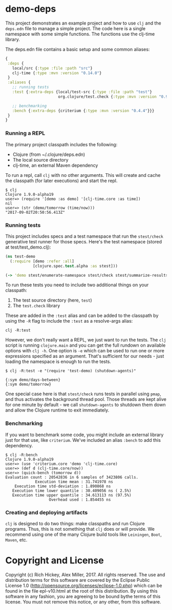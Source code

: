 demo-deps
========================================

This project demonstrates an example project and how to use `clj` and the `deps.edn` file
to manage a simple project. The code here is a single namespace with some simple functions.
The functions use the clj-time library.

The deps.edn file contains a basic setup and some common aliases:

```clojure
{
 :deps {
   local/src {:type :file :path "src"}
   clj-time {:type :mvn :version "0.14.0"}
 }
 :aliases {
   ;; running tests
   :test {:extra-deps {local/test-src {:type :file :path "test"}
                       org.clojure/test.check {:type :mvn :version "0.9.0"}}}

   ;; benchmarking
   :bench {:extra-deps {criterium {:type :mvn :version "0.4.4"}}}
 }
}
```

### Running a REPL

The primary project classpath includes the following:

* Clojure (from ~/.clojure/deps.edn)
* The local source directory
* clj-time, an external Maven dependency

To run a repl, call `clj` with no other arguments. This will create and cache the classpath (for later executions) and start the repl.

```shell
$ clj
Clojure 1.9.0-alpha19
user=> (require '[demo :as demo] '[clj-time.core :as time])
nil
user=> (str (demo/tomorrow (time/now)))
"2017-09-02T20:50:56.413Z"
```

### Running tests

This project includes specs and a test namespace that run the `stest/check` generative test runner for those specs. Here's the test namespace (stored at test/test_demo.clj):

```clojure
(ns test-demo
  (:require [demo :refer :all]
            [clojure.spec.test.alpha :as stest]))

(-> 'demo stest/enumerate-namespace stest/check stest/summarize-results)
```

To run these tests you need to include two additional things on your classpath:

1) The test source directory (here, `test`)
2) The `test.check` library

These are added in the `:test` alias and can be added to the classpath by using the `-R` flag to include the `:test` as a resolve-args alias:

```shell
clj -R:test
```

However, we don't really want a REPL, we just want to run the tests. The `clj` script is running `clojure.main` and you can get the full rundown on available options with `clj -h`. One option is `-e` which can be used to run one or more expressions specified as an argument. That's sufficient for our needs - just loading the namespace is enough to run the tests. 

```shell
$ clj -R:test -e "(require 'test-demo) (shutdown-agents)"

{:sym demo/days-between}
{:sym demo/tomorrow}
```

One special case here is that `stest/check` runs tests in parallel using `pmap`, and thus activates the background thread pool. Those threads are kept alive for one minute by default - we call `shutdown-agents` to shutdown them down and allow the Clojure runtime to exit immediately.

### Benchmarking

If you want to benchmark some code, you might include an external library just for that use, like `criterium`. We've included an alias `:bench` to add this dependency.

```shell
$ clj -R:bench
Clojure 1.9.0-alpha19
user=> (use 'criterium.core 'demo 'clj-time.core)
user=> (def d (clj-time.core/now))
user=> (quick-bench (tomorrow d))
Evaluation count : 20542836 in 6 samples of 3423806 calls.
             Execution time mean : 31.741978 ns
    Execution time std-deviation : 1.890868 ns
   Execution time lower quantile : 30.409056 ns ( 2.5%)
   Execution time upper quantile : 34.613113 ns (97.5%)
                   Overhead used : 1.854455 ns
```

### Creating and deploying artifacts

`clj` is designed to do two things: make classpaths and run Clojure programs. Thus, this is not something that `clj` does or will provide. We recommend using one of the many Clojure build tools like `Leiningen`, `Boot`, `Maven`, etc.


Copyright and License
========================================

Copyright (c) Rich Hickey, Alex Miller, 2017. All rights reserved.  The use and distribution terms for this software are covered by the Eclipse Public License 1.0 (http://opensource.org/licenses/eclipse-1.0.php) which can be found in the file epl-v10.html at the root of this distribution. By using this software in any fashion, you are agreeing to be bound bythe terms of this license.  You must not remove this notice, or any other, from this software.

